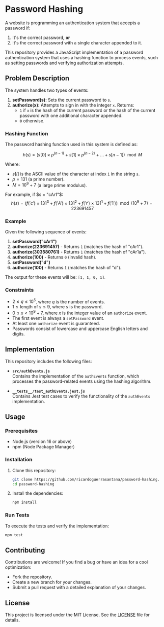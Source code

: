 # Password Hashing

A website is programming an authentication system that accepts a password if:
1. It's the correct password, **or**
2. It's the correct password with a single character appended to it.

This repository provides a JavaScript implementation of a password authentication system that uses a hashing function to process events, such as setting passwords and verifying authorization attempts.

## Problem Description

The system handles two types of events:
1. **setPassword(s):** Sets the current password to `s`.
2. **authorize(x):** Attempts to sign in with the integer `x`. Returns:
   - `1` if `x` is the hash of the current password or the hash of the current password with one additional character appended.
   - `0` otherwise.

### Hashing Function

The password hashing function used in this system is defined as:

$$ h(s) = (s[0] \times p^{(n-1)} + s[1] \times p^{(n-2)} + \dots + s[n-1]) \mod M $$

Where:
- $s[i]$ is the ASCII value of the character at index `i` in the string `s`.
- $p = 131$ (a prime number).
- $M = 10^9 + 7$ (a large prime modulus).

For example, if $s = "cAr1"$:
$$ h(s) = (f('c') \times 131^3 + f('A') \times 131^2 + f('r') \times 131^1 + f('1')) \mod (10^9 + 7) = 223691457 $$

### Example

Given the following sequence of events:

1. **setPassword("cAr1")**
2. **authorize(223691457)** - Returns `1` (matches the hash of "cAr1").
3. **authorize(303580761)** - Returns `1` (matches the hash of "cAr1a").
4. **authorize(100)** - Returns `0` (invalid hash).
5. **setPassword("d")**
6. **authorize(100)** - Returns `1` (matches the hash of "d").

The output for these events will be: `[1, 1, 0, 1]`.

### Constraints

- $2 \leq q \leq 10^5$, where $q$ is the number of events.
- $1 \leq \text{length of } s \leq 9$, where $s$ is the password.
- $0 \leq x < 10^9 + 7$, where $x$ is the integer value of an `authorize` event.
- The first event is always a `setPassword` event.
- At least one `authorize` event is guaranteed.
- Passwords consist of lowercase and uppercase English letters and digits.

## Implementation

This repository includes the following files:
- **`src/authEvents.js`**  
  Contains the implementation of the `authEvents` function, which processes the password-related events using the hashing algorithm.
  
- **`__tests__/test_authEvents.jest.js`**  
  Contains Jest test cases to verify the functionality of the `authEvents` implementation.

## Usage

### Prerequisites

- Node.js (version 16 or above)
- npm (Node Package Manager)

### Installation

1. Clone this repository:
	 ```bash
   git clone https://github.com/ricardoguerrasantana/password-hashing.git
   cd password-hashing
	```

2.  Install the dependencies:
    
    ```bash
    npm install
    ```
    

### Run Tests

To execute the tests and verify the implementation:

```bash
npm test
```

## Contributing

Contributions are welcome! If you find a bug or have an idea for a cool optimization:
- Fork the repository.
- Create a new branch for your changes.
- Submit a pull request with a detailed explanation of your changes.

## License
This project is licensed under the MIT License. See the [LICENSE](LICENSE) file for details.